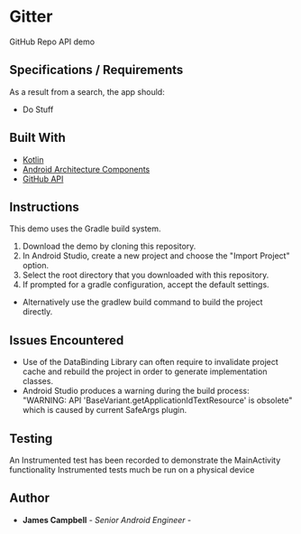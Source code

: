# Gitter
GitHub Repo API demo

## Specifications / Requirements
As a result from a search, the app should:
- Do Stuff

## Built With
* [Kotlin](https://kotlinlang.org/)
* [Android Architecture Components](https://developer.android.com/topic/libraries/architecture)
* [GitHub API](https://docs.github.com/en/free-pro-team@latest/rest)

## Instructions
This demo uses the Gradle build system.

1. Download the demo by cloning this repository.
2. In Android Studio, create a new project and choose the "Import Project" option.
3. Select the root directory that you downloaded with this repository.
4. If prompted for a gradle configuration, accept the default settings.
- Alternatively use the gradlew build command to build the project directly.

## Issues Encountered
- Use of the DataBinding Library can often require to invalidate project cache and rebuild the project in order to generate implementation classes.
- Android Studio produces a warning during the build process: "WARNING: API 'BaseVariant.getApplicationIdTextResource' is obsolete" which is caused by current SafeArgs plugin.
## Testing
An Instrumented test has been recorded to demonstrate the MainActivity functionality
Instrumented tests much be run on a physical device

## Author
* **James Campbell** - *Senior Android Engineer* -